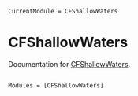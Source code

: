 ```@meta
CurrentModule = CFShallowWaters
```

# CFShallowWaters

Documentation for [CFShallowWaters](https://github.com/ClimFlows/CFShallowWaters.jl).

```@index
```

```@autodocs
Modules = [CFShallowWaters]
```
